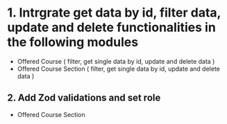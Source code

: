 # 1. Intrgrate get data by id, filter data, update and delete functionalities in the following modules

* Offered Course ( filter, get single data by id, update and delete data )
* Offered Course Section ( filter, get single data by id, update and delete data )

## 2.  Add Zod validations and set role

* Offered Course Section
